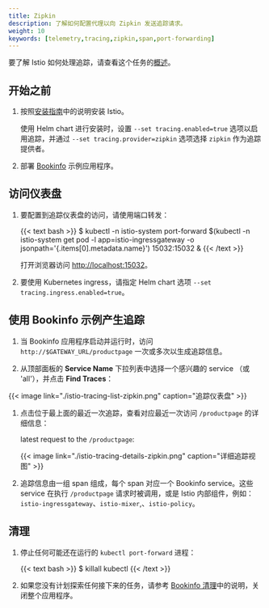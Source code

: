 ```yaml
---
title: Zipkin
description: 了解如何配置代理以向 Zipkin 发送追踪请求。
weight: 10
keywords: [telemetry,tracing,zipkin,span,port-forwarding]
---
```


要了解 Istio 如何处理追踪，请查看这个任务的[概述](../overview/)。

## 开始之前

1. 按照[安装指南](/zh/docs/setup/)中的说明安装 Istio。

   使用 Helm chart 进行安装时，设置 `--set tracing.enabled=true` 选项以启用追踪，并通过 `--set tracing.provider=zipkin` 选项选择 `zipkin`
   作为追踪提供者。

1. 部署 [Bookinfo](/zh/docs/examples/bookinfo/#部署应用) 示例应用程序。

## 访问仪表盘

1. 要配置到追踪仪表盘的访问，请使用端口转发：

    {{< text bash >}}
    $ kubectl -n istio-system port-forward $(kubectl -n istio-system get pod -l app=istio-ingressgateway -o jsonpath='{.items[0].metadata.name}') 15032:15032 &
    {{< /text >}}

    打开浏览器访问 [http://localhost:15032](http://localhost:15032)。

1. 要使用 Kubernetes ingress，请指定 Helm chart 选项 `--set tracing.ingress.enabled=true`。

## 使用 Bookinfo 示例产生追踪

1. 当 Bookinfo 应用程序启动并运行时，访问 `http://$GATEWAY_URL/productpage` 一次或多次以生成追踪信息。

1. 从顶部面板的 **Service Name** 下拉列表中选择一个感兴趣的 service （或 'all'），并点击 **Find Traces**：

  {{< image link="./istio-tracing-list-zipkin.png" caption="追踪仪表盘" >}}

1. 点击位于最上面的最近一次追踪，查看对应最近一次访问  `/productpage` 的详细信息：

    latest request to the `/productpage`:

     {{< image link="./istio-tracing-details-zipkin.png" caption="详细追踪视图" >}}

1. 追踪信息由一组 span 组成，每个 span 对应一个 Bookinfo service。这些 service 在执行 `/productpage` 请求时被调用，或是 Istio 内部组件，例如：`istio-ingressgateway`、`istio-mixer`,、`istio-policy`。

## 清理

1. 停止任何可能还在运行的 `kubectl port-forward` 进程：

    {{< text bash >}}
    $ killall kubectl
    {{< /text >}}

1. 如果您没有计划探索任何接下来的任务，请参考 [Bookinfo 清理](/zh/docs/examples/bookinfo/#清理)中的说明，关闭整个应用程序。
